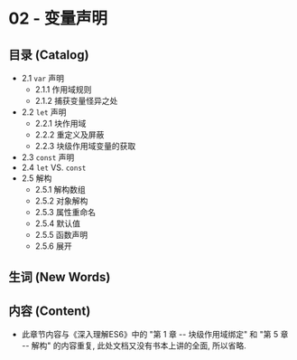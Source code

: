 # 02 - 变量声明

## 目录 (Catalog)
- 2.1 `var` 声明
    + 2.1.1 作用域规则
    + 2.1.2 捕获变量怪异之处
- 2.2 `let` 声明
    + 2.2.1 块作用域
    + 2.2.2 重定义及屏蔽
    + 2.2.3 块级作用域变量的获取
- 2.3 `const` 声明
- 2.4 `let` VS. `const`
- 2.5 解构
    + 2.5.1 解构数组
    + 2.5.2 对象解构
    + 2.5.3 属性重命名
    + 2.5.4 默认值
    + 2.5.5 函数声明
    + 2.5.6 展开


## 生词 (New Words)



## 内容 (Content)
- 此章节内容与《深入理解ES6》中的 "第 1 章 -- 块级作用域绑定" 和 "第 5 章 -- 解构"
  的内容重复, 此处文档又没有书本上讲的全面, 所以省略.


